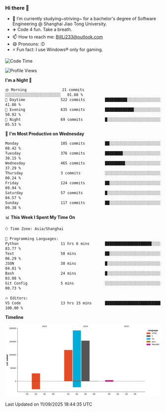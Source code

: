 ### Hi there 👋
- 🌱 I’m currently studying~striving~ for a bachelor's degree of Software Engineering @ Shanghai Jiao Tong University.
- ✈️ Code 4 fun. Take a breath.
- 📫 How to reach me: BillLi233@outlook.com
- 😄 Pronouns: :D
- ⚡ Fun fact: I use Windows® only for gaming.

<!--START_SECTION:waka-->
![Code Time](http://img.shields.io/badge/Code%20Time-456%20hrs%203%20mins-blue)

![Profile Views](http://img.shields.io/badge/Profile%20Views-0-blue)

**I'm a Night 🦉** 

```text
🌞 Morning                21 commits          ░░░░░░░░░░░░░░░░░░░░░░░░░   01.68 % 
🌆 Daytime                522 commits         ██████████░░░░░░░░░░░░░░░   41.86 % 
🌃 Evening                635 commits         █████████████░░░░░░░░░░░░   50.92 % 
🌙 Night                  69 commits          █░░░░░░░░░░░░░░░░░░░░░░░░   05.53 % 
```
📅 **I'm Most Productive on Wednesday** 

```text
Monday                   105 commits         ██░░░░░░░░░░░░░░░░░░░░░░░   08.42 % 
Tuesday                  376 commits         ████████░░░░░░░░░░░░░░░░░   30.15 % 
Wednesday                465 commits         █████████░░░░░░░░░░░░░░░░   37.29 % 
Thursday                 3 commits           ░░░░░░░░░░░░░░░░░░░░░░░░░   00.24 % 
Friday                   124 commits         ██░░░░░░░░░░░░░░░░░░░░░░░   09.94 % 
Saturday                 57 commits          █░░░░░░░░░░░░░░░░░░░░░░░░   04.57 % 
Sunday                   117 commits         ██░░░░░░░░░░░░░░░░░░░░░░░   09.38 % 
```


📊 **This Week I Spent My Time On** 

```text
🕑︎ Time Zone: Asia/Shanghai

💬 Programming Languages: 
Python                   11 hrs 6 mins       █████████████████████░░░░   83.77 % 
Text                     50 mins             ██░░░░░░░░░░░░░░░░░░░░░░░   06.29 % 
JSON                     38 mins             █░░░░░░░░░░░░░░░░░░░░░░░░   04.81 % 
Bash                     24 mins             █░░░░░░░░░░░░░░░░░░░░░░░░   03.08 % 
Git Config               5 mins              ░░░░░░░░░░░░░░░░░░░░░░░░░   00.73 % 

🔥 Editors: 
VS Code                  13 hrs 15 mins      █████████████████████████   100.00 % 
```

**Timeline**

![Lines of Code chart](https://raw.githubusercontent.com/GMH233/GMH233/main/assets/bar_graph.png)


 Last Updated on 11/09/2025 18:44:35 UTC
<!--END_SECTION:waka-->

<!--
**GMH233/GMH233** is a ✨ _special_ ✨ repository because its `README.md` (this file) appears on your GitHub profile.

Here are some ideas to get you started:

- 🔭 I’m currently working on ...
- 🌱 I’m currently learning ...
- 👯 I’m looking to collaborate on ...
- 🤔 I’m looking for help with ...
- 💬 Ask me about ...
- 📫 How to reach me: ...
- 😄 Pronouns: ...
- ⚡ Fun fact: ...
-->
